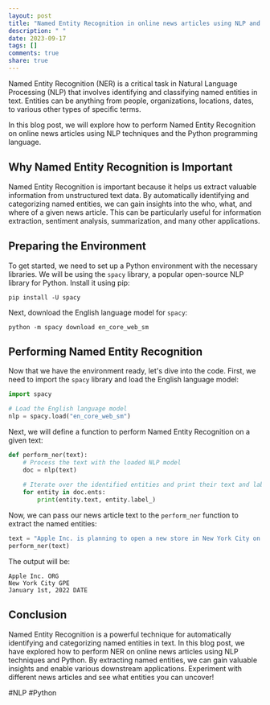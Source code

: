 ```yaml
---
layout: post
title: "Named Entity Recognition in online news articles using NLP and python"
description: " "
date: 2023-09-17
tags: []
comments: true
share: true
---
```


Named Entity Recognition (NER) is a critical task in Natural Language Processing (NLP) that involves identifying and classifying named entities in text. Entities can be anything from people, organizations, locations, dates, to various other types of specific terms.

In this blog post, we will explore how to perform Named Entity Recognition on online news articles using NLP techniques and the Python programming language.

## Why Named Entity Recognition is Important

Named Entity Recognition is important because it helps us extract valuable information from unstructured text data. By automatically identifying and categorizing named entities, we can gain insights into the who, what, and where of a given news article. This can be particularly useful for information extraction, sentiment analysis, summarization, and many other applications.

## Preparing the Environment

To get started, we need to set up a Python environment with the necessary libraries. We will be using the `spacy` library, a popular open-source NLP library for Python. Install it using pip:

```
pip install -U spacy
```

Next, download the English language model for `spacy`:

```
python -m spacy download en_core_web_sm
```

## Performing Named Entity Recognition

Now that we have the environment ready, let's dive into the code. First, we need to import the `spacy` library and load the English language model:

```python
import spacy

# Load the English language model
nlp = spacy.load("en_core_web_sm")
```

Next, we will define a function to perform Named Entity Recognition on a given text:

```python
def perform_ner(text):
    # Process the text with the loaded NLP model
    doc = nlp(text)
    
    # Iterate over the identified entities and print their text and labels
    for entity in doc.ents:
        print(entity.text, entity.label_)
```

Now, we can pass our news article text to the `perform_ner` function to extract the named entities:

```python
text = "Apple Inc. is planning to open a new store in New York City on January 1st, 2022."
perform_ner(text)
```

The output will be:

```
Apple Inc. ORG
New York City GPE
January 1st, 2022 DATE
```

## Conclusion

Named Entity Recognition is a powerful technique for automatically identifying and categorizing named entities in text. In this blog post, we have explored how to perform NER on online news articles using NLP techniques and Python. By extracting named entities, we can gain valuable insights and enable various downstream applications. Experiment with different news articles and see what entities you can uncover!

#NLP #Python